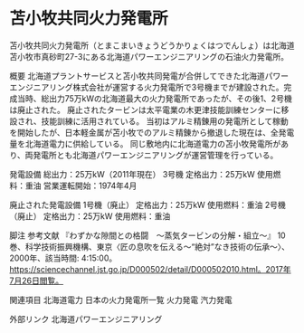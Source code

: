 # 苫小牧共同火力発電所

苫小牧共同火力発電所（とまこまいきょうどうかりょくはつでんしょ）は北海道苫小牧市真砂町27-3にある北海道パワーエンジニアリングの石油火力発電所。

概要
北海道プラントサービスと苫小牧共同発電が合併してできた北海道パワーエンジニアリング株式会社が運営する火力発電所で3号機までが建設された。完成当時、総出力75万kWの北海道最大の火力発電所であったが、その後1、2号機は廃止された。
廃止されたタービンは太平電業の木更津技能訓練センターに移設され、技能訓練に活用されている。
当初はアルミ精錬用の発電所として稼動を開始したが、日本軽金属が苫小牧でのアルミ精錬から撤退した現在は、全発電量を北海道電力に供給している。
同じ敷地内に北海道電力の苫小牧発電所があり、両発電所とも北海道パワーエンジニアリングが運営管理を行っている。

発電設備
総出力：25万kW（2011年現在）
3号機
定格出力：25万kW
使用燃料：重油
営業運転開始：1974年4月

廃止された発電設備
1号機（廃止）
定格出力：25万kW
使用燃料：重油
2号機（廃止）
定格出力：25万kW
使用燃料：重油

脚注
参考文献
『わずかな隙間との格闘　～蒸気タービンの分解・組立～』 10巻、科学技術振興機構、東京〈匠の息吹を伝える～“絶対”なき技術の伝承～〉、2000年、該当時間: 4:15:00。https://sciencechannel.jst.go.jp/D000502/detail/D000502010.html。2017年7月26日閲覧。

関連項目
北海道電力
日本の火力発電所一覧
火力発電
汽力発電

外部リンク
北海道パワーエンジニアリング